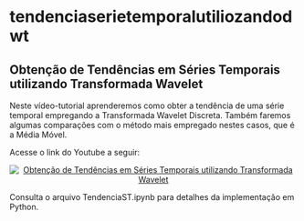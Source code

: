 # tendenciaserietemporalutiliozandodwt
<h2>Obtenção de Tendências em Séries Temporais utilizando Transformada Wavelet</h2>
<p>Neste vídeo-tutorial aprenderemos como obter a tendência de uma série temporal empregando a Transformada Wavelet Discreta. Também faremos algumas comparações com o método mais empregado nestes casos, que é a Média Móvel.</p>
<p>Acesse o link do Youtube a seguir:</p>
<div align="center">
  <a href="https://www.youtube.com/watch?v=LNm_d6Te76U"><img src="https://img.youtube.com/vi/LNm_d6Te76U/0.jpg" alt="Obtenção de Tendências em Séries Temporais utilizando Transformada Wavelet"></a>
</div>
<p>Consulta o arquivo TendenciaST.ipynb para detalhes da implementação em Python.</p>
